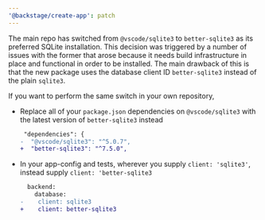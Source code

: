 ```yaml
---
'@backstage/create-app': patch
---
```


The main repo has switched from `@vscode/sqlite3` to `better-sqlite3` as its preferred SQLite installation. This decision was triggered by a number of issues with the former that arose because it needs build infrastructure in place and functional in order to be installed. The main drawback of this is that the new package uses the database client ID `better-sqlite3` instead of the plain `sqlite3`.

If you want to perform the same switch in your own repository,

- Replace all of your `package.json` dependencies on `@vscode/sqlite3` with the latest version of `better-sqlite3` instead

  ```diff
   "dependencies": {
  -  "@vscode/sqlite3": "^5.0.7",
  +  "better-sqlite3": "^7.5.0",
  ```

- In your app-config and tests, wherever you supply `client: 'sqlite3'`, instead supply `client: 'better-sqlite3`

  ```diff
    backend:
      database:
  -    client: sqlite3
  +    client: better-sqlite3
  ```
